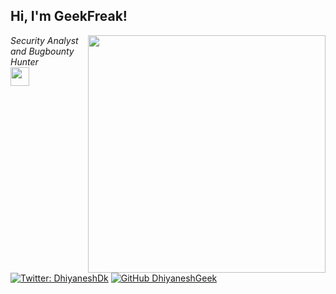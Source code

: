 <h2> Hi, I'm GeekFreak!</h2>
<img align='right' src="https://github-readme-stats.vercel.app/api?username=DhiyaneshGeek&show_icons=true&theme=radical" width="380">
<p><em>Security Analyst and Bugbounty Hunter <br>
 <img src="https://media.giphy.com/media/WUlplcMpOCEmTGBtBW/giphy.gif" width="30"> 
</em></p>

[![Twitter: DhiyaneshDk](https://img.shields.io/twitter/follow/DhiyaneshDK?style=flat-square)](https://twitter.com/DhiyaneshDK)
[![GitHub DhiyaneshGeek](https://img.shields.io/github/followers/DhiyaneshGeek?label=follow%20github&style=flat-square)](https://github.com/DhiyaneshGeek)
